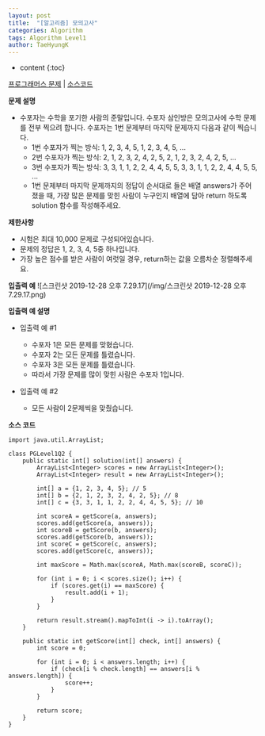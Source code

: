 ```yaml
---
layout: post
title:  "[알고리즘] 모의고사"
categories: Algorithm
tags: Algorithm Level1
author: TaeHyungK
---
```


* content
{:toc}

[프로그래머스 문제](https://programmers.co.kr/learn/courses/30/lessons/42840) | [소스코드](https://github.com/TaeHyungK/algorithm/blob/master/src/programmers/level1/PGLevel1Q2.java)

**문제 설명**

  - 수포자는 수학을 포기한 사람의 준말입니다. 수포자 삼인방은 모의고사에 수학 문제를 전부 찍으려 합니다. 수포자는 1번 문제부터 마지막 문제까지 다음과 같이 찍습니다.
    - 1번 수포자가 찍는 방식: 1, 2, 3, 4, 5, 1, 2, 3, 4, 5, ...
    - 2번 수포자가 찍는 방식: 2, 1, 2, 3, 2, 4, 2, 5, 2, 1, 2, 3, 2, 4, 2, 5, ...
    - 3번 수포자가 찍는 방식: 3, 3, 1, 1, 2, 2, 4, 4, 5, 5, 3, 3, 1, 1, 2, 2, 4, 4, 5, 5, ...
    - 1번 문제부터 마지막 문제까지의 정답이 순서대로 들은 배열 answers가 주어졌을 때, 가장 많은 문제를 맞힌 사람이 누구인지 배열에 담아 return 하도록 solution 함수를 작성해주세요.

**제한사항**

 - 시험은 최대 10,000 문제로 구성되어있습니다.
 - 문제의 정답은 1, 2, 3, 4, 5중 하나입니다.
 - 가장 높은 점수를 받은 사람이 여럿일 경우, return하는 값을 오름차순 정렬해주세요.


**입출력 예**
![스크린샷 2019-12-28 오후 7.29.17](/img/스크린샷 2019-12-28 오후 7.29.17.png)

**입출력 예 설명**

- 입출력 예 #1
  - 수포자 1은 모든 문제를 맞혔습니다.
  - 수포자 2는 모든 문제를 틀렸습니다.
  - 수포자 3은 모든 문제를 틀렸습니다.
  - 따라서 가장 문제를 많이 맞힌 사람은 수포자 1입니다.

- 입출력 예 #2
  - 모든 사람이 2문제씩을 맞췄습니다.

**소스 코드**

```
import java.util.ArrayList;

class PGLevel1Q2 {
    public static int[] solution(int[] answers) {
        ArrayList<Integer> scores = new ArrayList<Integer>();
        ArrayList<Integer> result = new ArrayList<Integer>();

        int[] a = {1, 2, 3, 4, 5}; // 5
        int[] b = {2, 1, 2, 3, 2, 4, 2, 5}; // 8
        int[] c = {3, 3, 1, 1, 2, 2, 4, 4, 5, 5}; // 10

        int scoreA = getScore(a, answers);
        scores.add(getScore(a, answers));
        int scoreB = getScore(b, answers);
        scores.add(getScore(b, answers));
        int scoreC = getScore(c, answers);
        scores.add(getScore(c, answers));

        int maxScore = Math.max(scoreA, Math.max(scoreB, scoreC));

        for (int i = 0; i < scores.size(); i++) {
            if (scores.get(i) == maxScore) {
                result.add(i + 1);
            }
        }

        return result.stream().mapToInt(i -> i).toArray();
    }

    public static int getScore(int[] check, int[] answers) {
        int score = 0;

        for (int i = 0; i < answers.length; i++) {
            if (check[i % check.length] == answers[i % answers.length]) {
                score++;
            }
        }

        return score;
    }
}
```